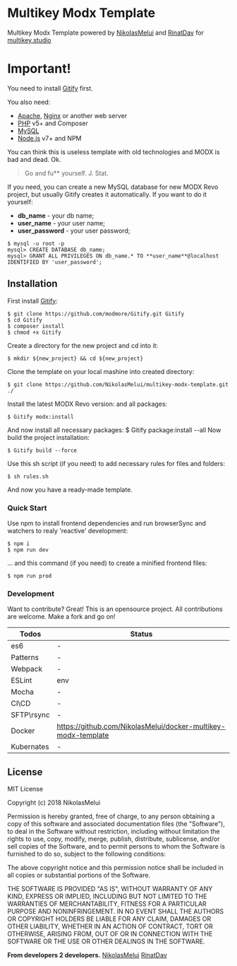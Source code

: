 Multikey Modx Template
======
Multikey Modx Template powered by [NikolasMelui][nikolasmelui] and [RinatDav][rinatdav] for [multikey.studio][multikeystudio]

# Important!

You need to install [Gitify][gitify] first.

You also need:
  - [Apache][apache], [Nginx][nginx] or another web server
  - [PHP][php] v5+ and Composer
  - [MySQL][mysql]
  - [Node.js][nodejs] v7+ and NPM

You can think this is useless template with old technologies and MODX is bad and dead. Ok.

> Go and fu** yourself. J. Stat.

If you need, you can create a new MySQL database for new MODX Revo project, but usually Gitify creates it automatically.
If you want to do it yourself:
* __db_name__ - your db name;
* __user_name__ - your user name;
* __user_password__ - your user password;
```
$ mysql -u root -p
mysql> CREATE DATABASE db_name;
mysql> GRANT ALL PRIVILEGES ON db_name.* TO **user_name**@localhost IDENTIFIED BY 'user_password';
```

## Installation

First install [Gitify][gitify]:
```
$ git clone https://github.com/modmore/Gitify.git Gitify
$ cd Gitify
$ composer install
$ chmod +x Gitify
```

Create a directory for the new project and cd into it:
```
$ mkdir ${new_project} && cd ${new_project}
```
Clone the template on your local mashine into created directory:
```
$ git clone https://github.com/NikolasMelui/multikey-modx-template.git ./
```
Install the latest MODX Revo version: and all packages:
```
$ Gitify modx:install
```

And now install all necessary packages:
$ Gitify package:install --all
Now build the project installation:
```
$ Gitify build --force
```

Use this sh script (if you need) to add necessary rules for files and folders:
```
$ sh rules.sh
```

And now you have a ready-made template.

### Quick Start

Use npm to install frontend dependencies and run browserSync and watchers to realy 'reactive' development:
```
$ npm i
$ npm run dev
```

... and this command (if you need) to create a minified frontend files:
```
$ npm run prod
```

### Development

Want to contribute? Great!
This is an opensource project. All contributions are welcome. Make a fork and go on!

| Todos      | Status                                                        |
| ---------- | ------------------------------------------------------------- |
| es6        | -                                                             |
| Patterns   | -                                                             |
| Webpack    | -                                                             |
| ESLint     | env                                                           |
| Mocha      | -                                                             |
| CI\CD      | -                                                             |
| SFTP\rsync | -                                                             |
| Docker     | https://github.com/NikolasMelui/docker-multikey-modx-template |
| Kubernates | -                                                             |

License
----
MIT License

Copyright (c) 2018 NikolasMelui

Permission is hereby granted, free of charge, to any person obtaining a copy
of this software and associated documentation files (the "Software"), to deal
in the Software without restriction, including without limitation the rights
to use, copy, modify, merge, publish, distribute, sublicense, and/or sell
copies of the Software, and to permit persons to whom the Software is
furnished to do so, subject to the following conditions:

The above copyright notice and this permission notice shall be included in all
copies or substantial portions of the Software.

THE SOFTWARE IS PROVIDED "AS IS", WITHOUT WARRANTY OF ANY KIND, EXPRESS OR
IMPLIED, INCLUDING BUT NOT LIMITED TO THE WARRANTIES OF MERCHANTABILITY,
FITNESS FOR A PARTICULAR PURPOSE AND NONINFRINGEMENT. IN NO EVENT SHALL THE
AUTHORS OR COPYRIGHT HOLDERS BE LIABLE FOR ANY CLAIM, DAMAGES OR OTHER
LIABILITY, WHETHER IN AN ACTION OF CONTRACT, TORT OR OTHERWISE, ARISING FROM,
OUT OF OR IN CONNECTION WITH THE SOFTWARE OR THE USE OR OTHER DEALINGS IN THE
SOFTWARE.

**From developers 2 developers.**
[NikolasMelui][nikolasmelui]
[RinatDav][rinatdav]

[//]: # (These are reference links used in the body of this note and get stripped out when the markdown processor does its job. There is no need to format nicely because it shouldn't be seen. Thanks SO - http://stackoverflow.com/questions/4823468/store-comments-in-markdown-syntax)
   [nikolasmelui]: <https://github.com/NikolasMelui>
   [rinatdav]: <https://github.com/RinatDav>
   [multikeystudio]: <https://multikey.studio>
   [gitify]: <http://modmore.github.io/Gitify>
   [apache]: <https://httpd.apache.org/download.cgi>
   [nginx]: <https://nginx.ru/ru/download.html>
   [php]: <http://php.net/downloads.php>
   [mysql]: <https://www.mysql.com/downloads/>
   [nodejs]: <http://nodejs.org>
